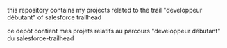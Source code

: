 this repository contains my projects related to the trail "developpeur débutant" of salesforce trailhead

ce dépôt contient mes projets relatifs au parcours "developpeur débutant" du salesforce-trailhead
